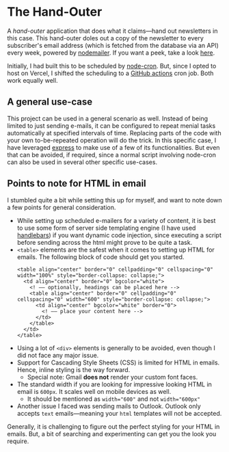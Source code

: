 # The Hand-Outer

A _hand-outer_ application that does what it claims—hand out newsletters in this case. This hand-outer doles out a copy of the newsletter to every subscriber's email address (which is fetched from the database via an API) every week, powered by [nodemailer](https://www.npmjs.com/package/nodemailer). If you want a peek, take a look [here](https://the-hand-outer.vercel.app/).

Initially, I had built this to be scheduled by [node-cron](https://www.npmjs.com/package/node-cron). But, since I opted to host on Vercel, I shifted the scheduling to a [GitHub actions](https://docs.github.com/en/actions/learn-github-actions) cron job. Both work equally well.

## A general use-case

This project can be used in a general scenario as well. Instead of being limited to just sending e-mails, it can be configured to repeat menial tasks automatically at specified intervals of time. Replacing parts of the code with your own to-be-repeated operation will do the trick. In this specific case, I have leveraged [express](https://expressjs.com/) to make use of a few of its functionalities. But even that can be avoided, if required, since a normal script involving node-cron can also be used in several other specific use-cases.

## Points to note for HTML in email

I stumbled quite a bit while setting this up for myself, and want to note down a few points for general consideration. 

- While setting up scheduled e-mailers for a variety of content, it is best to use some form of server side templating engine (I have used [handlebars](https://handlebarsjs.com/)) if you want dynamic code injection, since executing a script before sending across the html might prove to be quite a task.
- `<table>` elements are the safest when it comes to setting up HTML for emails. The following block of code should get you started.
  ```
  <table align="center" border="0" cellpadding="0" cellspacing="0" width="100%" style="border-collapse: collapse;">
    <td align="center" border="0" bgcolor="white">
      <! –– optionally, headings can be placed here -->
      <table align="center" border="0" cellpadding="0" cellspacing="0" width="600" style="border-collapse: collapse;">
        <td align="center" bgcolor="white" border="0">
          <! –– place your content here -->
        </td>
      </table> 
    </td>
  </table>
  ```
- Using a lot of `<div>` elements is generally to be avoided, even though I did not face any major issue.
- Support for Cascading Style Sheets (CSS) is limited for HTML in emails. Hence, inline styling is the way forward. 
  - Special note: Gmail **does not** render your custom font faces. 
- The standard width if you are looking for impressive looking HTML in email is `600px`. It scales well on mobile devices as well.
  - It should be mentioned as `width="600"` and not `width="600px"` 
- Another issue I faced was sending mails to Outlook. Outlook only accepts `text` emails—meaning your `html` templates will not be accepted.

Generally, it is challenging to figure out the perfect styling for your HTML in emails. But, a bit of searching and experimenting can get you the look you require.